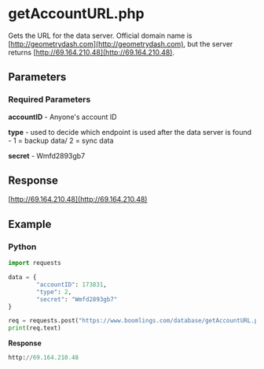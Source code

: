 # getAccountURL.php

Gets the URL for the data server. Official domain name is [http://geometrydash.com](http://geometrydash.com), but the server returns [http://69.164.210.48](http://69.164.210.48).

## Parameters

### Required Parameters

**accountID** - Anyone's account ID

**type** - used to decide which endpoint is used after the data server is found - 1 = backup data/ 2 = sync data

**secret** - Wmfd2893gb7

## Response

[http://69.164.210.48](http://69.164.210.48)

## Example

<!-- tabs:start -->

### **Python**

```py
import requests

data = {
        "accountID": 173831,
        "type": 2,
        "secret": "Wmfd2893gb7"
}

req = requests.post("https://www.boomlings.com/database/getAccountURL.php", data=data)
print(req.text)
```

**Response**
```py
http://69.164.210.48
```

<!-- tabs:end -->
